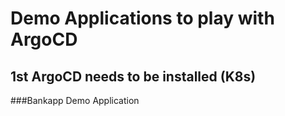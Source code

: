 # Demo Applications to play with ArgoCD
## 1st ArgoCD needs to be installed (K8s)
###Bankapp Demo Application

